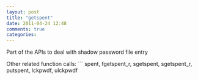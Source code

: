 ```yaml
---
layout: post
title: "getspent"
date: 2011-04-24 12:48
comments: true
categories: 
---
```


Part of the APIs to deal with shadow password file entry


Other related function calls: ```
spent, fgetspent_r, sgetspent, sgetspent_r, putspent, lckpwdf, ulckpwdf
```

